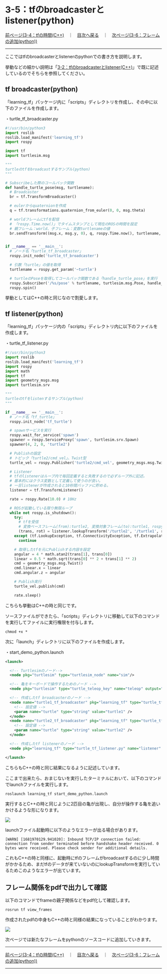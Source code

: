 # 3-5：tfのbroadcasterとlistener(python)
[前ページ(3-4：tfの時間(C++)](./3-04.md)　｜　[目次へ戻る](../index.md)　｜　[次ページ(3-6：フレームの追加(python))](./3-06.md)
- - -
ここではtfのbroadcasterとlistenerのpythonでの書き方を説明します。

挙動などの細かい説明は「[3-2：tfのbroadcasterとlistener(C++)](./3-02.md)」で既に記述しているのでそちらを参照してください。

## tf broadcaster(python)

「learning_tf」パッケージ内に「scripts」ディレクトリを作成し、その中に以下のファイルを作成します。

・turtle_tf_broadcaster.py
~~~python
#!/usr/bin/python3
import roslib
roslib.load_manifest('learning_tf')
import rospy

import tf
import turtlesim.msg

"""
turtleのtfをbroadcastするサンプル(python)
"""

# Subscribeした際のコールバック関数
def handle_turtle_pose(msg, turtlename):
  # Broadcaster
  br = tf.TransformBroadcaster()

  # eulerからquaternionを作成
  q = tf.transformations.quaternion_from_euler(0, 0, msg.theta)

  # worldフレームにtfを配信
  # 「rospy.Time.now()」でタイムスタンプとして現在のROSの時間を設定
  # 親フレーム：world、子フレーム：変数turtlenameの値
  br.sendTransform((msg.x, msg.y, 0), q, rospy.Time.now(), turtlename, "world")


if __name__ == '__main__':
  # ノード名「turtle_tf_broadcaster」
  rospy.init_node('turtle_tf_broadcaster')

  # 引数「turtle」の値を取得
  turtlename = rospy.get_param('~turtle')

  # turtleのPoseを取得してコールバック関数である「handle_turtle_pose」を実行
  rospy.Subscriber('/%s/pose' % turtlename, turtlesim.msg.Pose, handle_turtle_pose, turtlename)
  rospy.spin()
~~~

挙動としてはC++の時と同じなので割愛します。

## tf listener(python)

「learning_tf」パッケージ内の「scripts」ディレクトリ内に以下のファイルを作成します。

・turtle_tf_listener.py
~~~python
#!/usr/bin/python3
import roslib
roslib.load_manifest('learning_tf')
import rospy
import math
import tf
import geometry_msgs.msg
import turtlesim.srv

"""
turtleのtfをlistenするサンプル(python)
"""

if __name__ == '__main__':
  # ノード名「tf_turtle」
  rospy.init_node('tf_turtle')

  # spawnサービスを実行
  rospy.wait_for_service('spawn')
  spawner = rospy.ServiceProxy('spawn', turtlesim.srv.Spawn)
  spawner(4, 2, 0, 'turtle2')

  # Publishの設定
  # トピック「turtle2/cmd_vel」、Twist型
  turtle_vel = rospy.Publisher('turtle2/cmd_vel', geometry_msgs.msg.Twist, queue_size=10)

  # Listener
  # tfのlistenerはループ内で毎回定義すると失敗するので必ずループ外に記述。
  # 基本的にはクラス変数として定義して使うのが良い。
  # 一旦listenerが作成されると10秒間バッファに貯める。
  listener = tf.TransformListener()

  rate = rospy.Rate(10.0) # 10Hz

  # ROSが起動している限り無限ループ
  while not rospy.is_shutdown():
    try:
      # tfを受信
      # 変換ベースフレーム(from):turtle2, 変換対象フレーム(to):turtle1, rospy.Time(0)で常に最新のtfを取得
      (trans, rot) = listener.lookupTransform('/turtle2', '/turtle1', rospy.Time(0))
    except (tf.LookupException, tf.ConnectivityException, tf.ExtrapolationException):
      continue

    # 取得したtfを元にPublishする内容を設定
    angular = 4 * math.atan2(trans[1], trans[0])
    linear = 0.5 * math.sqrt(trans[0] ** 2 + trans[1] ** 2)
    cmd = geometry_msgs.msg.Twist()
    cmd.linear.x = linear
    cmd.angular.z = angular

    # Publish実行
    turtle_vel.publish(cmd)

    rate.sleep()
~~~

こちらも挙動はC++の時と同じです。

ソースファイルができたら、「scripts」ディレクトリに移動して以下のコマンドを実行してファイルに実行権限を付与します。

~~~shell
chmod +x *
~~~

次に「launch」ディレクトリに以下のファイルを作成します。

・start_demo_python.launch
~~~xml
<launch>

  <!-- Turtlesimのノード-->
  <node pkg="turtlesim" type="turtlesim_node" name="sim"/>

  <!-- 亀をキーボードで操作するためのノード -->
  <node pkg="turtlesim" type="turtle_teleop_key" name="teleop" output="screen"/>

  <!-- 作成したtf broadcasterのノード -->
  <node name="turtle1_tf_broadcaster" pkg="learning_tf" type="turtle_tf_broadcaster.py" respawn="false" output="screen" >
    <!-- 設定値 -->
    <param name="turtle" type="string" value="turtle1" />
  </node>
  <node name="turtle2_tf_broadcaster" pkg="learning_tf" type="turtle_tf_broadcaster.py" respawn="false" output="screen" >
    <!-- 設定値 -->
    <param name="turtle" type="string" value="turtle2" /> 
  </node>

  <!-- 作成したtf listenerのノード -->
  <node pkg="learning_tf" type="turtle_tf_listener.py" name="listener" />

</launch>
~~~

こちらもC++の時と同じ結果になるように記述しています。

ここまで出来たら、おまじないを実行したターミナルにおいて、以下のコマンドでlaunchファイルを実行します。

~~~shell
roslaunch learning_tf start_demo_python.launch
~~~

実行するとC++の時と同じように2匹目の亀が出現し、自分が操作する亀を追いかけるような形になります。

<img src="./img/3-02-003.png">

launchファイル起動時に以下のようなエラーが出る場合があります。

~~~shell
[WARN] [1681970129.941020]: Inbound TCP/IP connection failed: connection from sender terminated before handshake header received. 0 bytes were received. Please check sender for additional details.
~~~

これもC++の時と同様に、起動時にtfのフレームがbroadcastするのに少し時間がかかるため、まだtfのデータが来ていないのにlookupTransformを実行しているためこのようなエラーが出ています。

## フレーム関係をpdfで出力して確認

以下のコマンドでframeの親子関係などをpdf化して確認します。
~~~shell
rosrun tf view_frames
~~~

作成されたpdfの中身もC++の時と同様の結果になっていることがわかります。

<img src="./img/3-05-001.png">

次ページでは新たなフレームをpythonのソースコードに追加していきます。

- - -
[前ページ(3-4：tfの時間(C++)](./3-04.md)　｜　[目次へ戻る](../index.md)　｜　[次ページ(3-6：フレームの追加(python))](./3-06.md)
- - -